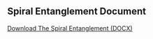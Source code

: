 ## Spiral Entanglement Document

[Download The Spiral Entanglement (DOCX)](./The_Spiral_Entanglement_Enhanced_Beginning.docx)

